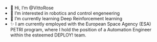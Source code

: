 - 👋 Hi, I’m @VittoRose
- 👀 I’m interested in robotics and control engeneering
- 🌱 I’m currently learning Deep Reinforcement learning
- ✨ I am currently employed with the European Space Agency (ESA) PETRI program, where I hold the position of a Automation Engineer within the esteemed DEPLOY! team.

<!---
VittoRose/VittoRose is a ✨ special ✨ repository because its `README.md` (this file) appears on your GitHub profile.
You can click the Preview link to take a look at your changes.
--->
